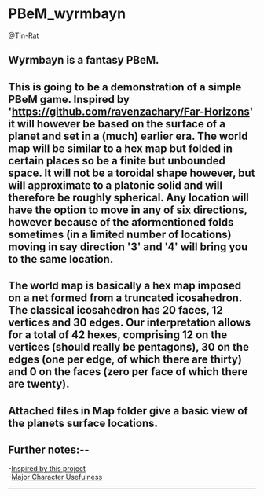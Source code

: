 # **PBeM_wyrmbayn**
@Tin-Rat
## Wyrmbayn is a fantasy PBeM.
## This is going to be a demonstration of a simple PBeM game. Inspired by 'https://github.com/ravenzachary/Far-Horizons' it will however be based on the surface of a planet and set in a (much) earlier era. The world map will be similar to a hex map but folded in certain places so be a finite but unbounded space. It will not be a toroidal shape however, but will approximate to a platonic solid and will therefore be roughly spherical. Any location will have the option to move in any of six directions, however because of the aformentioned folds sometimes (in a limited number of locations) moving in say direction '3' and '4' will bring you to the same location.
## The world map is basically a hex map imposed on a net formed from a truncated icosahedron. The classical icosahedron has 20 faces, 12 vertices and 30 edges. Our interpretation allows for a total of 42 hexes, comprising 12 on the vertices (should really be pentagons), 30 on the edges (one per edge, of which there are thirty) and 0 on the faces (zero per face of which there are twenty).
## Attached files in Map folder give a basic view of the planets surface locations.

## Further notes:--
-[Inspired by this project](https://github.com/ravenzachary/Far-Horizons)  
-[Major Character Usefulness](Design_Notes/MC_Usefulness/README.md)


---
